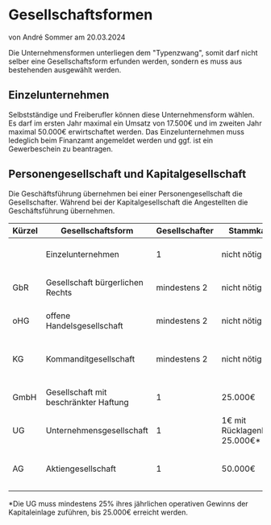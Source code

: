# Gesellschaftsformen
von André Sommer am 20.03.2024

Die Unternehmensformen unterliegen dem "Typenzwang", somit darf nicht selber eine Gesellschaftsform erfunden werden, sondern es muss aus bestehenden ausgewählt werden.

## Einzelunternehmen
Selbstständige und Freiberufler können diese Unternehmensform wählen. Es darf im ersten Jahr maximal ein Umsatz von 17.500€ und im zweiten Jahr maximal 50.000€ erwirtschaftet werden. Das Einzelunternehmen muss ledeglich beim Finanzamt angemeldet werden und ggf. ist ein Gewerbeschein zu beantragen.

## Personengesellschaft und Kapitalgesellschaft
Die Geschäftsführung übernehmen bei einer Personengesellschaft die Gesellschafter. Während bei der Kapitalgesellschaft die Angestellten die Geschäftsführung übernehmen.

|Kürzel|Gesellschaftsform|Gesellschafter|Stammkapital|Haftung|Gründerprozess|Gesellschaftsvertrag|
|--|--|--|--|--|--|--|
||Einzelunternehmen|1|nicht nötig|unbeschränkt|einfach, kostenlos, formlos|nicht Notwendig|
|GbR|Gesellschaft bürgerlichen Rechts|mindestens 2|nicht nötig|unbeschränkt|einfach, kostenlos, formlos|ohne notarielle  Beglaubigung|
|oHG|offene Handelsgesellschaft|mindestens 2|nicht nötig|unbeschränkt|einfach, kostenlos, formlos|ohne notarielle  Beglaubigung|
|KG|Kommanditgesellschaft|mindestens 2|nicht nötig|unbeschränkt (Komplementär) und beschränkt (Kommanditist)|einfach, kostenlos, formlos|notarielle Beglaubigung|
|GmbH|Gesellschaft mit beschränkter Haftung|1|25.000€|Kapitaleinlage|aufwändig, zeitintensiv, teuer|notarielle Beglaubigung|
|UG|Unternehmensgesellschaft|1|1€ mit Rücklagenbildung 25.000€*|Kapitaleinlage|aufwändig, zeitintensiv, teuer|notarielle Beglaubigung|
|AG|Aktiengesellschaft|1|50.000€|Kapitaleinlage|aufwändig, zeitintensiv, teuer, sehr formal|notarielle Beglaubigung|

*Die UG muss mindestens 25% ihres jährlichen operativen Gewinns der Kapitaleinlage zuführen, bis 25.000€ erreicht werden.